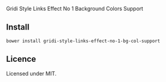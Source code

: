 Gridi Style Links Effect No 1 Background Colors Support

## Install
`bower install gridi-style-links-effect-no-1-bg-col-support`

## Licence

Licensed under MIT.
